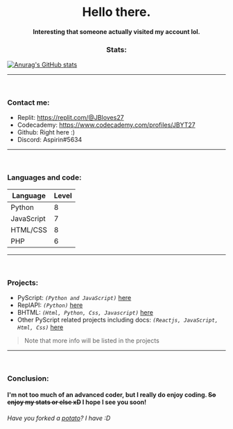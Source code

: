 <h1 align="center">Hello there.</h1>
<h4 align="center"> Interesting that someone actually visited my account lol.
<h3 align="center">Stats:</h3>
  
[![Anurag's GitHub stats](https://github-readme-stats.vercel.app/api?username=JBYT27)](https://github.com/anuraghazra/github-readme-stats)

--- 

<br>

### Contact me:
- Replit: https://replit.com/@JBloves27
- Codecademy: https://www.codecademy.com/profiles/JBYT27
- Github: Right here :)
- Discord: Aspirin#5634

--- 

<br>

### Languages and code:
| Language   | Level |
| ---------- | ----- |
| Python     |   8   |
| JavaScript |   7   |
| HTML/CSS   |   8   |
| PHP        |   6   |



--- 

<br>

### Projects:
- PyScript: *`(Python and JavaScript)`* [here](https://github.com/PyScript-Language/PyScript-Compiler)
- ReplAPI: *`(Python)`* [here](https://github.com/JBYT27/REPLAPI)
- BHTML: *`(Html, Python, Css, Javascript)`* [here](https://github.com/JBYT27/BHTML-Compiler)
- Other PyScript related projects including docs: *`(Reactjs, JavaScript, Html, Css)`* [here](https://github.com/PyScript-Language)

> Note that more info will be listed in the projects

--- 

<br>

### Conclusion:
#### I'm not too much of an advanced coder, but I really do enjoy coding. ~~So enjoy my stats or else xD~~ I hope I see you soon!
###### Have you forked a [potato](https://github.com/drtshock/Potato)? I have :D
